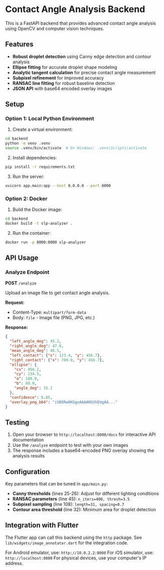 # Contact Angle Analysis Backend

This is a FastAPI backend that provides advanced contact angle analysis using OpenCV and computer vision techniques.

## Features

- **Robust droplet detection** using Canny edge detection and contour analysis
- **Ellipse fitting** for accurate droplet shape modeling
- **Analytic tangent calculation** for precise contact angle measurement
- **Subpixel refinement** for improved accuracy
- **RANSAC line fitting** for robust baseline detection
- **JSON API** with base64 encoded overlay images

## Setup

### Option 1: Local Python Environment

1. Create a virtual environment:
```bash
cd backend
python -m venv .venv
source .venv/bin/activate  # On Windows: .venv\Scripts\activate
```

2. Install dependencies:
```bash
pip install -r requirements.txt
```

3. Run the server:
```bash
uvicorn app.main:app --host 0.0.0.0 --port 8000
```

### Option 2: Docker

1. Build the Docker image:
```bash
cd backend
docker build -t slp-analyzer .
```

2. Run the container:
```bash
docker run -p 8000:8000 slp-analyzer
```

## API Usage

### Analyze Endpoint

**POST** `/analyze`

Upload an image file to get contact angle analysis.

**Request:**
- Content-Type: `multipart/form-data`
- Body: `file` - Image file (PNG, JPG, etc.)

**Response:**
```json
{
  "left_angle_deg": 45.2,
  "right_angle_deg": 47.8,
  "mean_angle_deg": 46.5,
  "left_contact": {"x": 123.4, "y": 456.7},
  "right_contact": {"x": 789.0, "y": 456.7},
  "ellipse": {
    "cx": 456.2,
    "cy": 234.5,
    "a": 100.0,
    "b": 80.0,
    "angle_deg": 15.2
  },
  "confidence": 0.85,
  "overlay_png_b64": "iVBORw0KGgoAAAANSUhEUgAA..."
}
```

## Testing

1. Open your browser to `http://localhost:8000/docs` for interactive API documentation
2. Use the `/analyze` endpoint to test with your own images
3. The response includes a base64-encoded PNG overlay showing the analysis results

## Configuration

Key parameters that can be tuned in `app/main.py`:

- **Canny thresholds** (lines 25-26): Adjust for different lighting conditions
- **RANSAC parameters** (line 45): `n_iters=400, thresh=3.5`
- **Subpixel sampling** (line 108): `length=31, spacing=0.7`
- **Contour area threshold** (line 32): Minimum area for droplet detection

## Integration with Flutter

The Flutter app can call this backend using the `http` package. See `lib/widgets/image_annotator.dart` for the integration code.

For Android emulator, use: `http://10.0.2.2:8000`
For iOS simulator, use: `http://localhost:8000`
For physical devices, use your computer's IP address.
